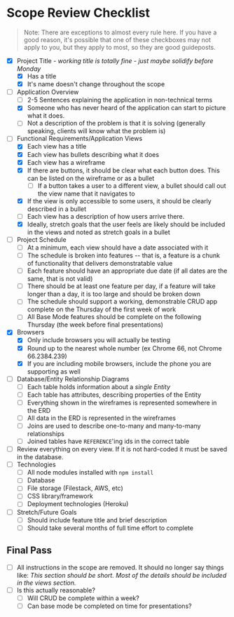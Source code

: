 # Scope Review Checklist

> Note: There are exceptions to almost every rule here. If you have a good reason, it's possible that one of these checkboxes may not apply to you, but they apply to most, so they are good guideposts.

- [x] Project Title - *working title is totally fine - just maybe solidify before Monday*
    - [x] Has a title
    - [x] It's name doesn't change throughout the scope
- [ ] Application Overview
    - [ ] 2-5 Sentences explaining the application in non-technical terms
    - [x] Someone who has never heard of the application can start to picture what it does.
    - [ ] Not a description of the problem is that it is solving (generally speaking, clients will know what the problem is)
- [ ] Functional Requirements/Application Views
    - [x] Each view has a title
    - [x] Each view has bullets describing what it does
    - [x] Each view has a wireframe
    - [x] If there are buttons, it should be clear what each button does. This can be listed on the wireframe or as a bullet
        - [ ] If a button takes a user to a different view, a bullet should call out the view name that it navigates to 
    - [x] If the view is only accessible to some users, it should be clearly described in a bullet
    - [ ] Each view has a description of how users arrive there.
    - [x] Ideally, stretch goals that the user feels are likely should be included in the views and noted as stretch goals in a bullet 
- [ ] Project Schedule
    - [ ] At a minimum, each view should have a date associated with it
    - [ ] The schedule is broken into features -- that is, a feature is a chunk of functionality that delivers demonstratable value
    - [ ] Each feature should have an appropriate due date (if all dates are the same, that is not valid)
    - [ ] There should be at least one feature per day, if a feature will take longer than a day, it is too large and should be broken down
    - [ ] The schedule should support a working, demonstrable CRUD app complete on the Thursday of the first week of work
    - [ ] All Base Mode features should be complete on the following Thursday (the week before final presentations)
- [x] Browsers
    - [x] Only include browsers you will actually be testing
    - [x] Round up to the nearest whole number (ex Chrome 66, not Chrome 66.2384.239)
    - [x] If you are including mobile browsers, include the phone you are supporting as well
- [ ] Database/Entity Relationship Diagrams
    - [ ] Each table holds information about a _single Entity_
    - [ ] Each table has attributes, describing properties of the Entity
    - [ ] Everything shown in the wireframes is represented somewhere in the ERD
    - [ ] All data in the ERD is represented in the wireframes
    - [ ] Joins are used to describe one-to-many and many-to-many relationships
    - [ ] Joined tables have `REFERENCE`'ing ids in the correct table
- [ ] Review everything on every view. If it is not hard-coded it must be saved in the database.
- [ ] Technologies
    - [ ] All node modules installed with `npm install`
    - [ ] Database
    - [ ] File storage (Filestack, AWS, etc)
    - [ ] CSS library/framework
    - [ ] Deployment technologies (Heroku)
- [ ] Stretch/Future Goals
    - [ ] Should include feature title and brief description
    - [ ] Should take several months of full time effort to complete

## Final Pass

- [ ] All instructions in the scope are removed. It should no longer say things like: _This section should be short. Most of the details should be included in the views section._
- [ ] Is this actually reasonable?
    - [ ] Will CRUD be complete within a week?
    - [ ] Can base mode be completed on time for presentations?
